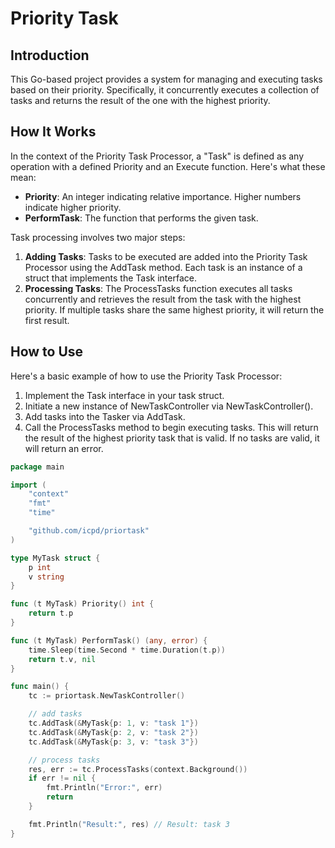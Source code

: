 # Priority Task
## Introduction
This Go-based project provides a system for managing and executing tasks based on their priority. Specifically, it concurrently executes a collection of tasks and returns the result of the one with the highest priority.
## How It Works
In the context of the Priority Task Processor, a "Task" is defined as any operation with a defined Priority and an Execute function. Here's what these mean:
- **Priority**: An integer indicating relative importance. Higher numbers indicate higher priority.  
- **PerformTask**: The function that performs the given task.    

Task processing involves two major steps:  
1. **Adding Tasks**: Tasks to be executed are added into the Priority Task Processor using the AddTask method. Each task is an instance of a struct that implements the Task interface.
2. **Processing Tasks**: The ProcessTasks function executes all tasks concurrently and retrieves the result from the task with the highest priority. If multiple tasks share the same highest priority, it will return the first result.  
## How to Use
Here's a basic example of how to use the Priority Task Processor:  
1. Implement the Task interface in your task struct.
2. Initiate a new instance of NewTaskController via NewTaskController().
3. Add tasks into the Tasker via AddTask.
4. Call the ProcessTasks method to begin executing tasks. This will return the result of the highest priority task that is valid. If no tasks are valid, it will return an error.
```go
package main

import (
	"context"
	"fmt"
	"time"

	"github.com/icpd/priortask"
)

type MyTask struct {
	p int
	v string
}

func (t MyTask) Priority() int {
	return t.p
}

func (t MyTask) PerformTask() (any, error) {
	time.Sleep(time.Second * time.Duration(t.p))
	return t.v, nil
}

func main() {
	tc := priortask.NewTaskController()

	// add tasks
	tc.AddTask(&MyTask{p: 1, v: "task 1"})
	tc.AddTask(&MyTask{p: 2, v: "task 2"})
	tc.AddTask(&MyTask{p: 3, v: "task 3"})

	// process tasks
	res, err := tc.ProcessTasks(context.Background())
	if err != nil {
		fmt.Println("Error:", err)
		return
	}

	fmt.Println("Result:", res) // Result: task 3
}

```
